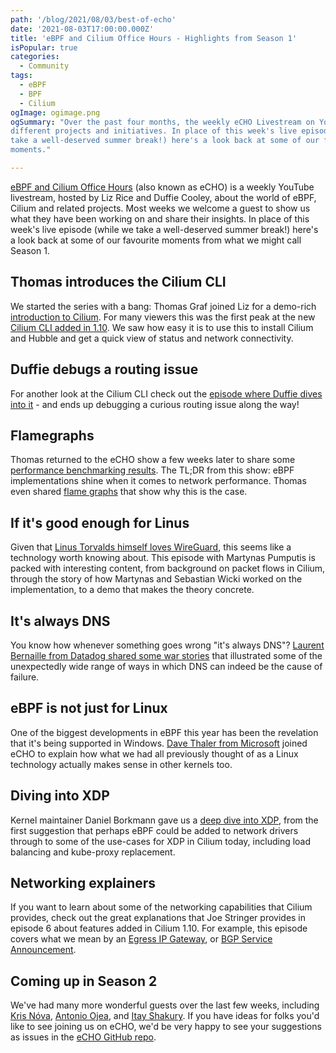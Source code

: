 ```yaml
---
path: '/blog/2021/08/03/best-of-echo'
date: '2021-08-03T17:00:00.000Z'
title: 'eBPF and Cilium Office Hours - Highlights from Season 1'
isPopular: true
categories:
  - Community
tags:
  - eBPF
  - BPF
  - Cilium
ogImage: ogimage.png
ogSummary: "Over the past four months, the weekly eCHO Livestream on YouTube has covered a wide range of eBPF- and Cilium-related topics, and welcomed guests from many
different projects and initiatives. In place of this week's live episode (while we
take a well-deserved summer break!) here's a look back at some of our favourite
moments."

---
```


[eBPF and Cilium Office Hours](https://www.youtube.com/playlist?list=PLDg_GiBbAx-mY3VFLPbLHcxo6wUjejAOC)
(also known as eCHO) is a weekly YouTube livestream, hosted by Liz Rice and Duffie Cooley, about the world of
eBPF, Cilium and related projects. Most weeks we welcome a guest to show us what
they have been working on and share their insights. In place of this week's live episode (while we
take a well-deserved summer break!) here's a look back at some of our favourite
moments from what we might call Season 1.

## Thomas introduces the Cilium CLI

We started the series with a bang: Thomas Graf joined Liz for a demo-rich [introduction to Cilium](https://youtu.be/80OYrzS1dCA?t=768). For many viewers this was the first peak at the new [Cilium CLI added in 1.10](/blog/2021/05/20/cilium-110#cli). We saw how easy it is to use this to install Cilium and Hubble and get a quick view of status and network connectivity.

<YoutubeIframe embedId='80OYrzS1dCA'/>

## Duffie debugs a routing issue

For another look at the Cilium CLI check out the [episode where Duffie dives
into it](https://www.youtube.com/watch?v=ndjmaM1i0WQ) - and ends up debugging a
curious routing issue along the way!

<YoutubeIframe embedId='ndjmaM1i0WQ'/>

## Flamegraphs

Thomas returned to the eCHO show a few weeks later to share some [performance
benchmarking results](https://youtu.be/2lGag_j4dIw). The TL;DR from this show:
eBPF implementations shine when it comes to network performance. Thomas even
shared [flame graphs](https://youtu.be/2lGag_j4dIw?t=3038) that show why this is
the case.

<YoutubeIframe embedId='2lGag_j4dIw'/>

## If it's good enough for Linus

Given that [Linus Torvalds himself loves WireGuard](https://youtu.be/-awkPi3D60E?t=540),
this seems like a technology worth knowing about. This episode with Martynas
Pumputis is packed with interesting content, from background on packet flows in
Cilium, through the story of how Martynas and Sebastian Wicki worked on the
implementation, to a demo that makes the theory concrete.

<YoutubeIframe embedId='-awkPi3D60E?start=540'/>

## It's always DNS

You know how whenever something goes wrong "it's always DNS"? [Laurent Bernaille from Datadog shared some war stories](https://youtu.be/mo0RIJZypbQ?t=168) that illustrated some of the unexpectedly wide range of ways in which DNS can indeed be the cause of failure.

<YoutubeIframe embedId='mo0RIJZypbQ?start=168'/>

## eBPF is not just for Linux

One of the biggest developments in eBPF this year has been the revelation that
it's being supported in Windows. [Dave Thaler from Microsoft](https://youtu.be/LrrV-eo6fug?t=317) joined eCHO to
explain how what we had all previously thought of as a Linux technology actually
makes sense in other kernels too.

<YoutubeIframe embedId='LrrV-eo6fug?start=317'/>

## Diving into XDP

Kernel maintainer Daniel Borkmann gave us a [deep dive into XDP](https://youtu.be/OIyPm6K4ooY), from the first
suggestion that perhaps eBPF could be added to network drivers through to some
of the use-cases for XDP in Cilium today, including load balancing and
kube-proxy replacement.

<YoutubeIframe embedId='OIyPm6K4ooY'/>

## Networking explainers

If you want to learn about some of the networking capabilities that Cilium
provides, check out the great explanations that Joe Stringer provides in episode
6 about features added in Cilium 1.10. For example, this episode covers what we mean by an [Egress IP Gateway](https://youtu.be/y5xcvr_fgxc?t=463), or [BGP Service Announcement](https://youtu.be/y5xcvr_fgxc?t=924).

<YoutubeIframe embedId='y5xcvr_fgxc'/>

## Coming up in Season 2

We've had many more wonderful guests over the last few weeks, including [Kris
Nóva](https://youtu.be/d2I2kLd7AwU), [Antonio Ojea](https://youtu.be/yabzjJMdI08), and [Itay Shakury](https://youtu.be/aOgidMoPz9A). If you have ideas for folks you'd like to
see joining us on eCHO, we'd be very happy to see your suggestions as issues in
the [eCHO GitHub repo](https://github.com/isovalent/eCHO).
